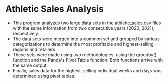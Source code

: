 # Athletic Sales Analysis

- This program analyzes two large data sets in the athletic_sales.csv files with the same information from two consecutive years (2020, 2021), respectively.
- The data sets were merged into a common set and grouped by various categorizations to determine the most profitable and highest-selling regions and retailers.
- These sets were made using two methodologies: using the groupby() function and the Panda's Pivot Table function. Both functions arrive with the same output.
- Finally, sales data for the highest-selling individual weeks and days was determined using pivot tables.
